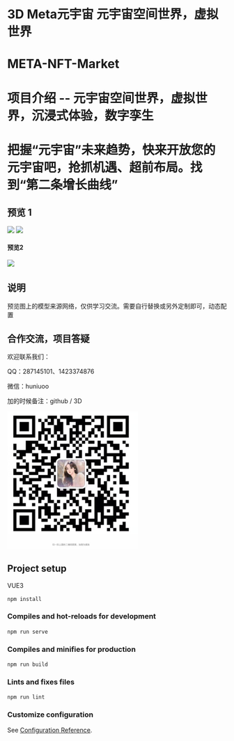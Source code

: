 # 3D Meta元宇宙  元宇宙空间世界，虚拟世界
# META-NFT-Market
# 项目介绍 --  元宇宙空间世界，虚拟世界，沉浸式体验，数字孪生


# 把握“元宇宙”未来趋势，快来开放您的元宇宙吧，抢抓机遇、超前布局。找到“第二条增长曲线”


## 预览 1


<img width="300" src="https://github.com/Meta-NFT-boy/3d-meta-world/blob/main/statics/weichat.png">

<img width="300" src="https://github.com/Meta-NFT-boy/3d-meta-world/blob/main/statics/weichat.png">

#### 预览2

<img width="300" src="https://github.com/Meta-NFT-boy/3d-meta-world/blob/main/statics/weichat.png">

## 说明

预览图上的模型来源网络，仅供学习交流。需要自行替换或另外定制即可，动态配置


## 合作交流，项目答疑

欢迎联系我们：

QQ：287145101、1423374876

微信：huniuoo

加的时候备注：github / 3D


<img width="300" src="https://github.com/Meta-NFT-boy/meta-nft-app/blob/main/statics/weichat.png">

## Project setup

VUE3

```
npm install
```

### Compiles and hot-reloads for development
```
npm run serve
```

### Compiles and minifies for production
```
npm run build
```

### Lints and fixes files
```
npm run lint
```

### Customize configuration
See [Configuration Reference](https://cli.vuejs.org/config/).
